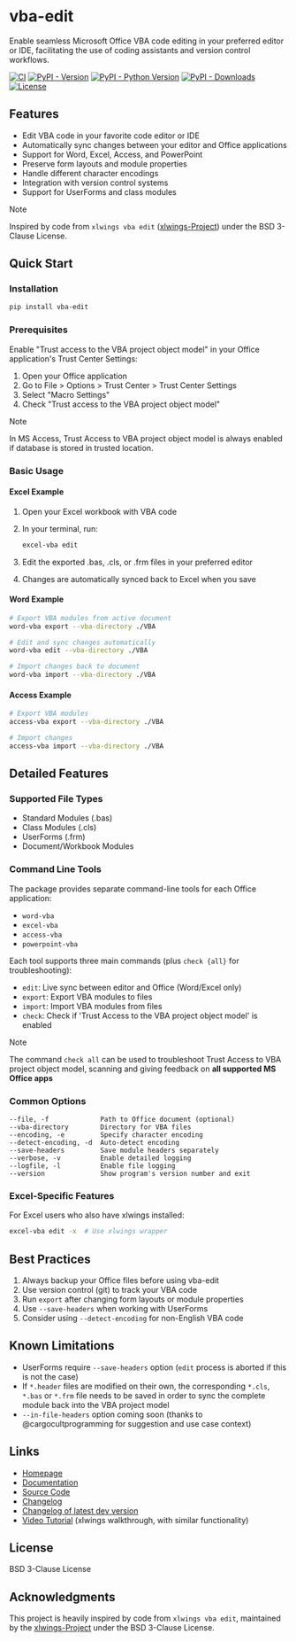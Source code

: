 # vba-edit

Enable seamless Microsoft Office VBA code editing in your preferred editor or IDE, facilitating the use of coding assistants and version control workflows.

[![CI](https://github.com/markuskiller/vba-edit/actions/workflows/test.yaml/badge.svg)](https://github.com/markuskiller/vba-edit/actions/workflows/test.yaml)
[![PyPI - Version](https://img.shields.io/pypi/v/vba-edit.svg)](https://pypi.org/project/vba-edit)
[![PyPI - Python Version](https://img.shields.io/pypi/pyversions/vba-edit.svg)](https://pypi.org/project/vba-edit)
[![PyPI - Downloads](https://img.shields.io/pypi/dm/vba-edit)](https://pypi.org/project/vba-edit)
[![License](https://img.shields.io/badge/License-BSD_3--Clause-blue.svg)](https://opensource.org/licenses/BSD-3-Clause)

## Features

- Edit VBA code in your favorite code editor or IDE
- Automatically sync changes between your editor and Office applications
- Support for Word, Excel, Access, and PowerPoint
- Preserve form layouts and module properties
- Handle different character encodings
- Integration with version control systems
- Support for UserForms and class modules

> [!NOTE]
> Inspired by code from ``xlwings vba edit`` ([xlwings-Project](https://www.xlwings.org/)) under the BSD 3-Clause License.

## Quick Start

### Installation

```bash
pip install vba-edit
```

### Prerequisites

Enable "Trust access to the VBA project object model" in your Office application's Trust Center Settings:

1. Open your Office application
2. Go to File > Options > Trust Center > Trust Center Settings
3. Select "Macro Settings"
4. Check "Trust access to the VBA project object model"

> [!NOTE]
> In MS Access, Trust Access to VBA project object model is always enabled if database is stored in trusted location.

### Basic Usage

#### Excel Example

1. Open your Excel workbook with VBA code
2. In your terminal, run:

    ```bash
    excel-vba edit
    ```

3. Edit the exported .bas, .cls, or .frm files in your preferred editor
4. Changes are automatically synced back to Excel when you save

#### Word Example

```bash
# Export VBA modules from active document
word-vba export --vba-directory ./VBA

# Edit and sync changes automatically
word-vba edit --vba-directory ./VBA

# Import changes back to document
word-vba import --vba-directory ./VBA
```

#### Access Example

```bash
# Export VBA modules
access-vba export --vba-directory ./VBA

# Import changes
access-vba import --vba-directory ./VBA
```

## Detailed Features

### Supported File Types

- Standard Modules (.bas)
- Class Modules (.cls)
- UserForms (.frm)
- Document/Workbook Modules

### Command Line Tools

The package provides separate command-line tools for each Office application:

- `word-vba`
- `excel-vba`
- `access-vba`
- `powerpoint-vba`

Each tool supports three main commands (plus `check {all}` for troubleshooting):

- `edit`: Live sync between editor and Office (Word/Excel only)
- `export`: Export VBA modules to files
- `import`: Import VBA modules from files
- `check`: Check if 'Trust Access to the VBA project object model' is enabled

> [!NOTE]
> The command `check all` can be used to troubleshoot Trust Access to VBA project object model,
> scanning and giving feedback on **all supported MS Office apps**

### Common Options

```text
--file, -f             Path to Office document (optional)
--vba-directory        Directory for VBA files
--encoding, -e         Specify character encoding
--detect-encoding, -d  Auto-detect encoding
--save-headers         Save module headers separately
--verbose, -v          Enable detailed logging
--logfile, -l          Enable file logging
--version              Show program's version number and exit
```

### Excel-Specific Features

For Excel users who also have xlwings installed:

```bash
excel-vba edit -x  # Use xlwings wrapper
```

## Best Practices

1. Always backup your Office files before using vba-edit
2. Use version control (git) to track your VBA code
3. Run `export` after changing form layouts or module properties
4. Use `--save-headers` when working with UserForms
5. Consider using `--detect-encoding` for non-English VBA code

## Known Limitations

- UserForms require `--save-headers` option (`edit` process is aborted if this is not the case)
- If `*.header` files are modified on their own, the corresponding `*.cls`, `*.bas` or `*.frm` file needs to be saved in order to sync the complete module back into the VBA project model
- `--in-file-headers` option coming soon (thanks to @cargocultprogramming for suggestion and use case context)

## Links

- [Homepage](https://langui.ch/current-projects/vba-edit/)
- [Documentation](https://github.com/markuskiller/vba-edit/blob/main/README.md)
- [Source Code](https://github.com/markuskiller/vba-edit)
- [Changelog](https://github.com/markuskiller/vba-edit/blob/main/CHANGELOG.md)
- [Changelog of latest dev version](https://github.com/markuskiller/vba-edit/blob/dev/CHANGELOG.md)
- [Video Tutorial](https://www.youtube.com/watch?v=xoO-Fx0fTpM) (xlwings walkthrough, with similar functionality)

## License

BSD 3-Clause License

## Acknowledgments

This project is heavily inspired by code from `xlwings vba edit`, maintained by the [xlwings-Project](https://www.xlwings.org/) under the BSD 3-Clause License.
